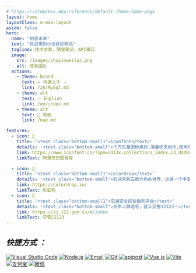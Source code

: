 ```yaml
---
# https://vitepress.dev/reference/default-theme-home-page
layout: home
layoutClass: m-mao-layout
aside: false
hero:
  name: "初音未来"
  text: "欢迎来到小龙虾的网站"
  tagline: 技术文章，随堂笔记，API接口
  image:
    src: /images/chuyinweilai.png
    alt: 背景图片
  actions:
    - theme: brand
      text: ⭐️ 快速上手 →
      link: /zh/MySql.md
    - theme: alt
      text: ✨️ English
      link: /en/index.md
    - theme: alt
      text: 🚀 导航
      link: /nav.md

features:
  - icon: 📢
    title: '<text class="bottom-small1">iconfont</text>'
    details: '<text class="bottom-small">千万矢量图标素材,海量优秀创作,使用简单，方便快捷，支持AI/SVG/PNG/代码格式下载</text>'
    link: https://www.iconfont.cn/?spm=a313x.collections_index.i3.d4d0a486a.50223a81bvXKoN
    linkText: 阿里巴巴图标库

  - icon: 🛵
    title: '<text class="bottom-small1">colorDrop</text>'
    details: '<text class="bottom-small">欢迎来到五颜六色的世界，这是一个丰富多彩的色彩网站，在这里绝对可以找到属于你的幸运色！</text>'
    link: https://colordrop.io/
    linkText: 彩虹色
  - icon: 🎉
    title: '<text class="bottom-small1">交通安全综合服务平台</text>'
    details: '<text class="bottom-small">买车上牌选号，就上交管12123！</text>'
    link: https://zj.122.gov.cn/#/index
    linkText: 交管12123
---
```


<style>
.m-mao-layout img {
  display: inline-block;
  margin-right: 30px;
}

/*爱的魔力转圈圈*/
.m-home-layout .image-src:hover {
  transform: translate(-50%, -50%) rotate(666turn);
  transition: transform 59s 1s cubic-bezier(0.3, 0, 0.8, 1);
}

.m-home-layout .details small {
  opacity: 0.8;
}

.m-home-layout .item:last-child .details {
  display: flex;
  justify-content: flex-end;
  align-items: end;
}

.bottom-small1:hover{
  color: #bd34fe
}
.bottom-small:hover{
  color: #FA8072;
  
}
</style>

<HomeUnderline />

## **_快捷方式 ：_**

[![Visual Studio Code](https://img.shields.io/badge/VS%20CODE-007ACC?logo=VisualStudioCode&logoColor=fff)](https://code.visualstudio.com/Download)
[![Node.js](https://img.shields.io/badge/Node.js-339933?logo=Node.js&logoColor=fff)](https://nodejs.org/zh-cn)
[![Email](https://img.shields.io/badge/邮箱-Email-EA4335?logo=Gmail)](https://qiye.aliyun.com/alimail/auth/login?custom_login_flag=1&reurl=%2Falimail%2F)
[![Git](https://img.shields.io/badge/Git-F05032?logo=Git&logoColor=fff)](https://www.git.com)
[![apipost](https://img.shields.io/badge/-Apipost-FF6C37?logo=Postman&logoColor=FFF)](https://wiki.apipost.cn/docs/start/)
[![Vue.js](https://img.shields.io/badge/Vue.js-4FC08D?logo=Vue.js&logoColor=fff)](https://cn.vuejs.org/)
[![Vite](https://img.shields.io/badge/Vite-646CFF?logo=Vite&logoColor=fff)](https://www.vitejs.net/)
[![支付宝](https://img.shields.io/badge/alipay-blue?logo=alipay&logoColor=1677FF&label=%E6%94%AF%E4%BB%98%E5%AE%9D&labelColor=lightgrey)](https://www.alipay.com/x/personal)
[![微信](https://img.shields.io/badge/WeChat-07C160?logo=wechat&logoColor=white&label=微信&labelColor=green)](https://mp.weixin.qq.com/?token=&lang=zh_CN)
